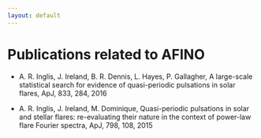 ```yaml
---
layout: default
---
```


# Publications related to AFINO

  - A. R. Inglis, J. Ireland, B. R. Dennis, L. Hayes, P. Gallagher, A large-scale statistical search for evidence of quasi-periodic pulsations in solar flares, ApJ, 833, 284, 2016
  
  - A. R. Inglis, J. Ireland, M. Dominique, Quasi-periodic pulsations in solar and stellar flares: re-evaluating their nature in the context of power-law flare Fourier spectra, ApJ, 798, 108, 2015
